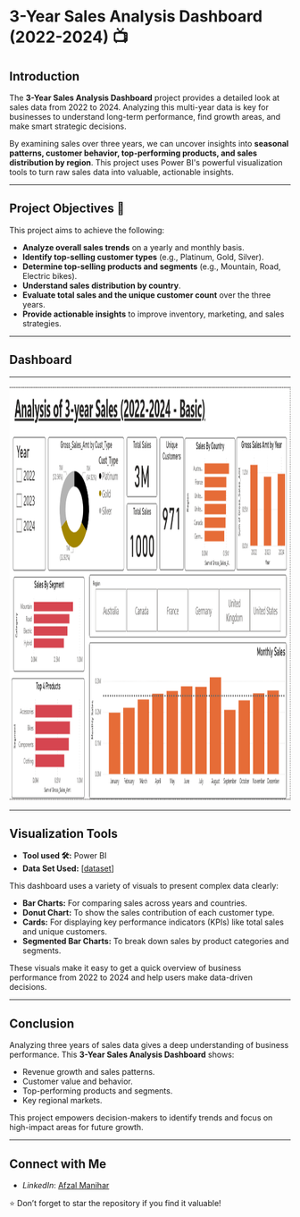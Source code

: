 # 3-Year Sales Analysis Dashboard (2022-2024) 📺
## Introduction

The **3-Year Sales Analysis Dashboard** project provides a detailed look at sales data from 2022 to 2024. Analyzing this multi-year data is key for businesses to understand long-term performance, find growth areas, and make smart strategic decisions.

By examining sales over three years, we can uncover insights into **seasonal patterns, customer behavior, top-performing products, and sales distribution by region**. This project uses Power BI's powerful visualization tools to turn raw sales data into valuable, actionable insights.

---

## Project Objectives 🎯

This project aims to achieve the following:

-   **Analyze overall sales trends** on a yearly and monthly basis.
-   **Identify top-selling customer types** (e.g., Platinum, Gold, Silver).
-   **Determine top-selling products and segments** (e.g., Mountain, Road, Electric bikes).
-   **Understand sales distribution by country**.
-   **Evaluate total sales and the unique customer count** over the three years.
-   **Provide actionable insights** to improve inventory, marketing, and sales strategies.

---

## Dashboard

---
<img width="1325" height="743" src="https://github.com/AfzalManihar/PowerBi_3-Year_Sales_Analysis/blob/main/Sales-dashboard-Final.png" alt="Sales Dashboard" width="600"/>

---

## Visualization Tools

-   **Tool used 🛠️:** Power BI
-   **Data Set Used:** [[dataset](https://github.com/AfzalManihar/PowerBi_3-Year_Sales_Analysis/blob/main/sales_data_2022_2024.csv)]

This dashboard uses a variety of visuals to present complex data clearly:

-   **Bar Charts:** For comparing sales across years and countries.
-   **Donut Chart:** To show the sales contribution of each customer type.
-   **Cards:** For displaying key performance indicators (KPIs) like total sales and unique customers.
-   **Segmented Bar Charts:** To break down sales by product categories and segments.

These visuals make it easy to get a quick overview of business performance from 2022 to 2024 and help users make data-driven decisions.

---

## Conclusion

Analyzing three years of sales data gives a deep understanding of business performance. This **3-Year Sales Analysis Dashboard** shows:

-   Revenue growth and sales patterns.
-   Customer value and behavior.
-   Top-performing products and segments.
-   Key regional markets.

This project empowers decision-makers to identify trends and focus on high-impact areas for future growth.

---

## Connect with Me

-  *LinkedIn*: [Afzal Manihar](https://www.linkedin.com/in/afzal-manihar-bb0183308)

⭐ Don’t forget to star the repository if you find it valuable!
